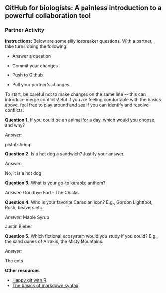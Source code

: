 ## GitHub for biologists: A painless introduction to a powerful collaboration tool

### Partner Activity

**Instructions:** Below are some silly icebreaker questions. With a partner, take turns doing the following:

-   Answer a question

-   Commit your changes

-   Push to Github

-   Pull your partner's changes

To start, be careful not to make changes on the same line -- this can introduce merge conflicts! But if you are feeling comfortable with the basics above, feel free to play around and see if you can identify and resolve conflicts.

**Question 1.** If you could be an animal for a day, which would you choose and why?

*Answer:*

pistol shrimp

**Question 2.** Is a hot dog a sandwich? Justify your answer.

*Answer:*

No, it is a hot dog

**Question 3.** What is your go-to karaoke anthem?

*Answer:* Goodbye Earl - The Chicks

**Question 4.** Who is your favorite Canadian icon? E.g., Gordon Lightfoot, Rush, beavers etc.

*Answer:*
Maple Syrup

Justin Bieber

**Question 5.** Which fictional ecosystem would you study if you could? E.g., the sand dunes of Arrakis, the Misty Mountains.

*Answer:*

The ents

**Other resources**

-   [Happy git with R](https://happygitwithr.com/)
-   [The basics of markdown syntax](https://rmarkdown.rstudio.com/authoring_basics.html)
